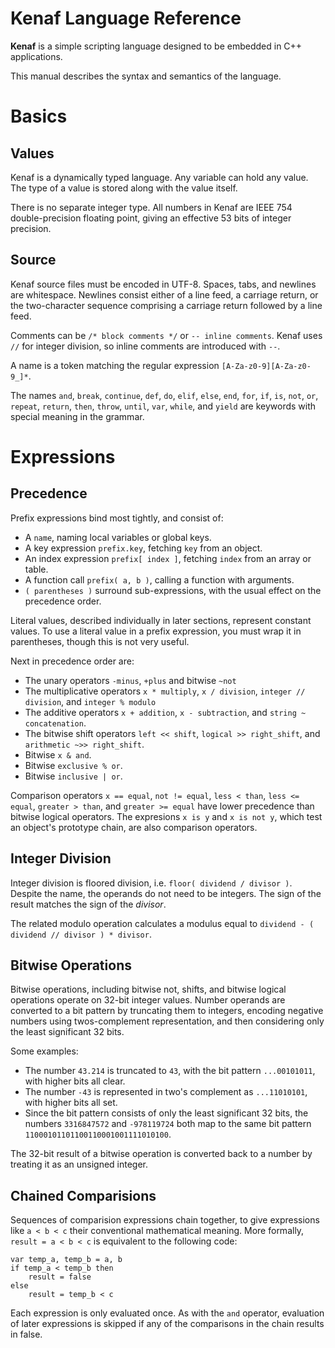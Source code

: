 # Kenaf Language Reference

**Kenaf** is a simple scripting language designed to be embedded in C++
applications.

This manual describes the syntax and semantics of the language.


# Basics

## Values

Kenaf is a dynamically typed language.  Any variable can hold any value.  The
type of a value is stored along with the value itself.

There is no separate integer type.  All numbers in Kenaf are IEEE 754
double-precision floating point, giving an effective 53 bits of integer
precision.


## Source

Kenaf source files must be encoded in UTF-8.  Spaces, tabs, and newlines are
whitespace.  Newlines consist either of a line feed, a carriage return, or the
two-character sequence comprising a carriage return followed by a line feed.

Comments can be `/* block comments */` or `-- inline comments`.  Kenaf uses
`//` for integer division, so inline comments are introduced with `--`.

A name is a token matching the regular expression `[A-Za-z0-9][A-Za-z0-9_]*`.

The names `and`, `break`, `continue`, `def`, `do`, `elif`, `else`, `end`,
`for`, `if`, `is`, `not`, `or`, `repeat`, `return`, `then`, `throw`, `until`,
`var`, `while`, and `yield` are keywords with special meaning in the grammar.


# Expressions

## Precedence

Prefix expressions bind most tightly, and consist of:

  * A `name`, naming local variables or global keys.
  * A key expression `prefix.key`, fetching `key` from an object.
  * An index expression `prefix[ index ]`, fetching `index` from an array or
    table.
  * A function call `prefix( a, b )`, calling a function with arguments.
  * `( parentheses )` surround sub-expressions, with the usual effect on the
    precedence order.

Literal values, described individually in later sections, represent constant
values.  To use a literal value in a prefix expression, you must wrap it in
parentheses, though this is not very useful.

Next in precedence order are:

  * The unary operators `-minus`, `+plus` and bitwise `~not`
  * The multiplicative operators `x * multiply`, `x / division`, `integer // division`, and `integer % modulo`
  * The additive operators `x + addition`, `x - subtraction`, and
    `string ~ concatenation`.
  * The bitwise shift operators `left << shift`, `logical >> right_shift`, and
    `arithmetic ~>> right_shift`.
  * Bitwise `x & and`.
  * Bitwise `exclusive % or`.
  * Bitwise `inclusive | or`.

Comparison operators `x == equal`, `not != equal`, `less < than`,
`less <= equal`, `greater > than`, and `greater >= equal` have lower precedence
than bitwise logical operators.  The expresions `x is y` and `x is not y`,
which test an object's prototype chain, are also comparison operators.




## Integer Division

Integer division is floored division, i.e. `floor( dividend / divisor )`.
Despite the name, the operands do not need to be integers.  The sign of the
result matches the sign of the *divisor*.

The related modulo operation calculates a modulus equal to
`dividend - ( dividend // divisor ) * divisor`.


## Bitwise Operations

Bitwise operations, including bitwise not, shifts, and bitwise logical
operations operate on 32-bit integer values.  Number operands are converted to
a bit pattern by truncating them to integers, encoding negative numbers using
twos-complement representation, and then considering only the least significant
32 bits.

Some examples:

  * The number `43.214` is truncated to `43`, with the bit pattern
    `...00101011`, with higher bits all clear.
  * The number `-43` is represented in two's complement as `...11010101`, with
    higher bits all set.
  * Since the bit pattern consists of only the least significant 32 bits,
    the numbers `3316847572` and `-978119724` both map to the same bit pattern
    `11000101101100110001001111010100`.

The 32-bit result of a bitwise operation is converted back to a number by
treating it as an unsigned integer.


## Chained Comparisions

Sequences of comparision expressions chain together, to give expressions like
`a < b < c` their conventional mathematical meaning.  More formally,
`result = a < b < c` is equivalent to the following code:

```
var temp_a, temp_b = a, b
if temp_a < temp_b then
    result = false
else
    result = temp_b < c
```

Each expression is only evaluated once.  As with the `and` operator, evaluation
of later expressions is skipped if any of the comparisons in the chain results
in false.

